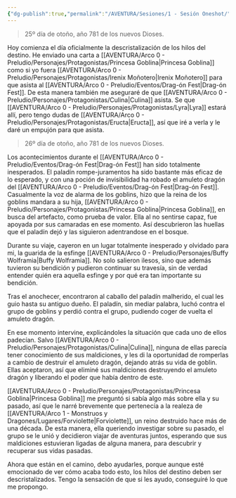 ```yaml
---
{"dg-publish":true,"permalink":"/AVENTURA/Sesiones/1 - Sesión Oneshot/","tags":["sesion"],"noteIcon":""}
---
```


> 25º día de otoño, año 781 de los nuevos Dioses.

Hoy comienza el día oficialmente la descristalización de los hilos del destino. He enviado una carta a [[AVENTURA/Arco 0 - Preludio/Personajes/Protagonistas/Princesa Goblina\|Princesa Goblina]] como si yo fuera [[AVENTURA/Arco 0 - Preludio/Personajes/Protagonistas/Irenix Moñotero\|Irenix Moñotero]] para que asista al [[AVENTURA/Arco 0 - Preludio/Eventos/Drag-ón Fest\|Drag-ón Fest]]. De esta manera también me aseguraré de que [[AVENTURA/Arco 0 - Preludio/Personajes/Protagonistas/Culina\|Culina]] asista. Se que [[AVENTURA/Arco 0 - Preludio/Personajes/Protagonistas/Lyra\|Lyra]] estará allí, pero tengo dudas de [[AVENTURA/Arco 0 - Preludio/Personajes/Protagonistas/Eructa\|Eructa]], así que iré a verla y le daré un empujón para que asista.

> 26º día de otoño, año 781 de los nuevos Dioses.

Los acontecimientos durante el [[AVENTURA/Arco 0 - Preludio/Eventos/Drag-ón Fest\|Drag-ón Fest]] han sido totalmente inesperados. El paladín rompe-juramentos ha sido bastante más eficaz de lo esperado, y con una poción de invisibilidad ha robado el amuleto dragón del [[AVENTURA/Arco 0 - Preludio/Eventos/Drag-ón Fest\|Drag-ón Fest]]. Casualmente la voz de alarma de los goblins, hizo que la reina de los goblins mandara a su hija, [[AVENTURA/Arco 0 - Preludio/Personajes/Protagonistas/Princesa Goblina\|Princesa Goblina]], en busca del artefacto, como prueba de valor. Ella al no sentirse capaz, fue apoyada por sus camaradas en ese momento. Así descubrieron las huellas que el paladín dejó y las siguieron adentrandose en el bosque.

Durante su viaje, cayeron en un lugar totalmente inesperado y olvidado para mi, la guarida de la esfinge [[AVENTURA/Arco 0 - Preludio/Personajes/Buffy Wolframia\|Buffy Wolframia]]. No solo salieron ilesos, sino que además tuvieron su bendición y pudieron continuar su travesía, sin de verdad entender quién era aquella esfinge y por qué era tan importante su bendición.

Tras el anochecer, encontraron al caballo del paladín malherido, el cual les guio hasta su antiguo dueño. El paladín, sin mediar palabra, luchó contra el grupo de goblins y perdió contra el grupo, pudiendo coger de vuelta el amuleto dragón.

En ese momento intervine, explicándoles la situación que cada uno de ellos padecían. Salvo [[AVENTURA/Arco 0 - Preludio/Personajes/Protagonistas/Culina\|Culina]], ninguna de ellas parecía tener conocimiento de sus maldiciones, y les di la oportunidad de romperlas a cambio de destruir el amuleto dragón, dejando atrás su vida de goblin. Ellas aceptaron, así que eliminé sus maldiciones destruyendo el amuleto dragón y liberando el poder que había dentro de este.

[[AVENTURA/Arco 0 - Preludio/Personajes/Protagonistas/Princesa Goblina\|Princesa Goblina]] me preguntó si sabía algo más sobre ella y su pasado, así que le narré brevemente que pertenecía a la realeza de [[AVENTURA/Arco 1 -  Monstruos y Dragones/Lugares/Forviolette\|Forviolette]], un reino destruido hace más de una década. De esta manera, ella queriendo investigar sobre su pasado, el grupo se le unió y decidieron viajar de aventuras juntos, esperando que sus maldiciones estuvieran ligadas de alguna manera, para descubrir y recuperar sus vidas pasadas.

Ahora que están en el camino, debo ayudarles, porque aunque esté emocionado de ver cómo acaba todo esto, los hilos del destino deben ser descristalizados. Tengo la sensación de que si les ayudo, conseguiré lo que me propongo.